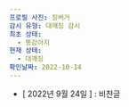 ```yaml
---
프로필 사진: 징버거
감시 유형: 대깨징 감시
최초 상태:
  - 똥강아지
현재 상태:
  - 대깨징
확인날짜: 2022-10-14
---
```

- [ 2022년 9월 24일 ] : 비챤글